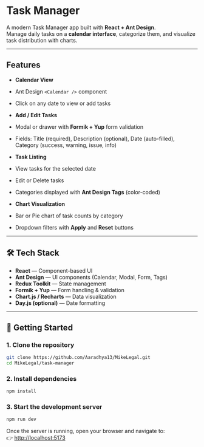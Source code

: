 # Task Manager

A modern Task Manager app built with **React + Ant Design**.  
Manage daily tasks on a **calendar interface**, categorize them, and visualize task distribution with charts.  

---

##  Features

-  **Calendar View**  
  - Ant Design `<Calendar />` component  
  - Click on any date to view or add tasks  

-  **Add / Edit Tasks**  
  - Modal or drawer with **Formik + Yup** form validation  
  - Fields: Title (required), Description (optional), Date (auto-filled), Category (success, warning, issue, info)  

-  **Task Listing**  
  - View tasks for the selected date  
  - Edit or Delete tasks  
  - Categories displayed with **Ant Design Tags** (color-coded)  

-  **Chart Visualization**  
  - Bar or Pie chart of task counts by category  
  - Dropdown filters with **Apply** and **Reset** buttons  

---

## 🛠️ Tech Stack

-  **React** — Component-based UI  
-  **Ant Design** — UI components (Calendar, Modal, Form, Tags)  
-  **Redux Toolkit** — State management  
-  **Formik + Yup** — Form handling & validation  
-  **Chart.js / Recharts** — Data visualization  
-  **Day.js (optional)** — Date formatting  

---

## 🚀 Getting Started

### 1. Clone the repository

```bash
git clone https://github.com/Aaradhya13/MikeLegal.git
cd MikeLegal/task-manager

```

### 2. Install dependencies

```bash
npm install
```

### 3. Start the development server

```bash
npm run dev
```

Once the server is running, open your browser and navigate to:  
👉 [http://localhost:5173](http://localhost:5173)



